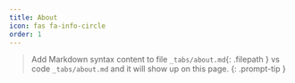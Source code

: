 ```yaml
---
title: About
icon: fas fa-info-circle
order: 1
---
```


> Add Markdown syntax content to file `_tabs/about.md`{: .filepath } vs code `_tabs/about.md` and it will show up on this page.
{: .prompt-tip }
